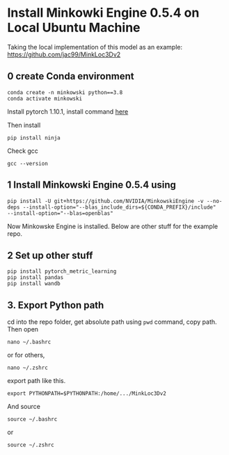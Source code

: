 # Install Minkowki Engine 0.5.4 on Local Ubuntu Machine

Taking the local implementation of this model as an example: https://github.com/jac99/MinkLoc3Dv2

## 0 create Conda environment

```
conda create -n minkowski python==3.8
conda activate minkowski
```

Install pytorch 1.10.1, install command [here](https://pytorch.org/get-started/previous-versions/)

Then install
```
pip install ninja
```
Check gcc
```
gcc --version
```

## 1 Install Minkowski Engine 0.5.4 using

```
pip install -U git+https://github.com/NVIDIA/MinkowskiEngine -v --no-deps --install-option="--blas_include_dirs=${CONDA_PREFIX}/include" 
--install-option="--blas=openblas"
```
Now Minkowske Engine is installed. Below are other stuff for the example repo.

## 2 Set up other stuff

```
pip install pytorch_metric_learning
pip install pandas
pip install wandb
```

## 3. Export Python path

cd into the repo folder, get absolute path using `pwd` command, copy path. Then open

```
nano ~/.bashrc
```
or for others, 
```
nano ~/.zshrc
```
export path like this.
```
export PYTHONPATH=$PYTHONPATH:/home/.../MinkLoc3Dv2
```
And source
```
source ~/.bashrc
```
or 
```
source ~/.zshrc
```



